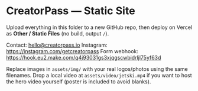 # CreatorPass — Static Site

Upload everything in this folder to a new GitHub repo, then deploy on Vercel as **Other / Static Files** (no build, output `/`).

Contact: hello@creatorpass.io
Instagram: https://instagram.com/getcreatorpass
Form webhook: https://hook.eu2.make.com/q4j93031gs3xjqgscwbidrljl75yf63d

Replace images in `assets/img/` with your real logos/photos using the same filenames.
Drop a local video at `assets/video/jetski.mp4` if you want to host the hero video yourself (poster is included to avoid blanks).
